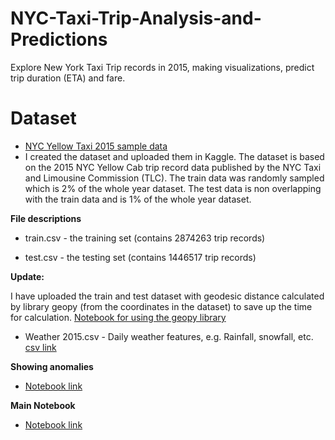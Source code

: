 # NYC-Taxi-Trip-Analysis-and-Predictions
Explore New York Taxi Trip records in 2015, making visualizations, predict trip duration (ETA) and fare.

# Dataset
- [NYC Yellow Taxi 2015 sample data](https://www.kaggle.com/edwinytleung/nyc-yellow-taxi-2015-sample-data)
- I created the dataset and uploaded them in Kaggle. The dataset is based on the 2015 NYC Yellow Cab trip record data published by the NYC Taxi and Limousine Commission (TLC). The train data was randomly sampled which is 2% of the whole year dataset. The test data is non overlapping with the train data and is 1% of the whole year dataset.

**File descriptions**

- train.csv - the training set (contains 2874263 trip records) 

- test.csv - the testing set (contains 1446517 trip records)

**Update:**

I have uploaded the train and test dataset with geodesic distance calculated by library geopy (from the coordinates in the dataset) to save up the time for calculation. [Notebook for using the geopy library](https://github.com/edwinytleung/NYC-Taxi-Trip-Analysis-and-Predictions/blob/master/Calculate%20distance%20using%20Geopy%20function.ipynb)

- Weather 2015.csv - Daily weather features, e.g. Rainfall, snowfall, etc. [csv link](https://github.com/edwinytleung/NYC-Taxi-Trip-Analysis-and-Predictions/blob/master/Weather%202015.csv)

**Showing anomalies**
- [Notebook link](https://github.com/edwinytleung/NYC-Taxi-Trip-Analysis-and-Predictions/blob/master/Anomalies.ipynb)

**Main Notebook**
- [Notebook link](https://github.com/edwinytleung/NYC-Taxi-Trip-Analysis-and-Predictions/blob/master/Taxi.ipynb)
